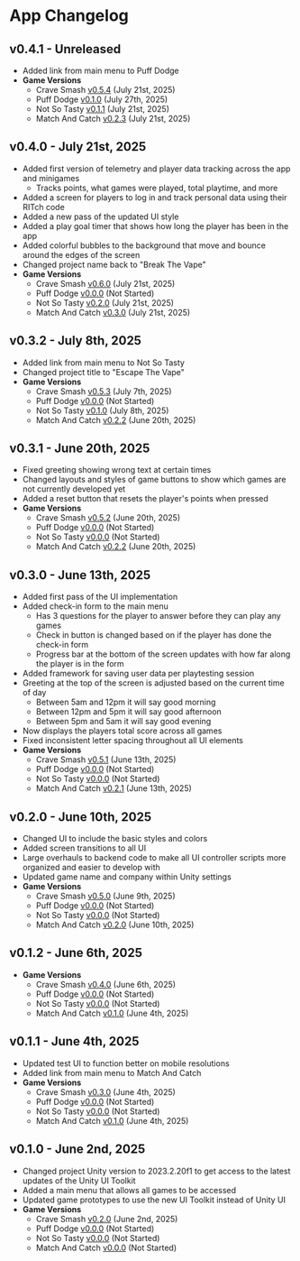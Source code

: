 # App Changelog

## v0.4.1 - Unreleased
* Added link from main menu to Puff Dodge
* **Game Versions**
  * Crave Smash [v0.5.4](https://github.com/qusr08/UofR-Games/blob/main/CRAVESMASH_CHANGELOG.md) (July 21st, 2025)
  * Puff Dodge [v0.1.0](https://github.com/qusr08/UofR-Games/blob/main/PUFFDODGE_CHANGELOG.md) (July 27th, 2025)
  * Not So Tasty [v0.1.1](https://github.com/qusr08/UofR-Games/blob/main/NOTSOTASTY_CHANGELOG.md) (July 21st, 2025)
  * Match And Catch [v0.2.3](https://github.com/qusr08/UofR-Games/blob/main/MATCHANDCATCH_CHANGELOG.md) (July 21st, 2025)

## v0.4.0 - July 21st, 2025
* Added first version of telemetry and player data tracking across the app and minigames
	* Tracks points, what games were played, total playtime, and more
* Added a screen for players to log in and track personal data using their RITch code
* Added a new pass of the updated UI style
* Added a play goal timer that shows how long the player has been in the app
* Added colorful bubbles to the background that move and bounce around the edges of the screen
* Changed project name back to "Break The Vape"
* **Game Versions**
  * Crave Smash [v0.6.0](https://github.com/qusr08/UofR-Games/blob/main/CRAVESMASH_CHANGELOG.md) (July 21st, 2025)
  * Puff Dodge [v0.0.0](https://github.com/qusr08/UofR-Games/blob/main/PUFFDODGE_CHANGELOG.md) (Not Started)
  * Not So Tasty [v0.2.0](https://github.com/qusr08/UofR-Games/blob/main/NOTSOTASTY_CHANGELOG.md) (July 21st, 2025)
  * Match And Catch [v0.3.0](https://github.com/qusr08/UofR-Games/blob/main/MATCHANDCATCH_CHANGELOG.md) (July 21st, 2025)

## v0.3.2 - July 8th, 2025
* Added link from main menu to Not So Tasty
* Changed project title to "Escape The Vape"
* **Game Versions**
  * Crave Smash [v0.5.3](https://github.com/qusr08/UofR-Games/blob/main/CRAVESMASH_CHANGELOG.md) (July 7th, 2025)
  * Puff Dodge [v0.0.0](https://github.com/qusr08/UofR-Games/blob/main/PUFFDODGE_CHANGELOG.md) (Not Started)
  * Not So Tasty [v0.1.0](https://github.com/qusr08/UofR-Games/blob/main/NOTSOTASTY_CHANGELOG.md) (July 8th, 2025)
  * Match And Catch [v0.2.2](https://github.com/qusr08/UofR-Games/blob/main/MATCHANDCATCH_CHANGELOG.md) (June 20th, 2025)

## v0.3.1 - June 20th, 2025
* Fixed greeting showing wrong text at certain times
* Changed layouts and styles of game buttons to show which games are not currently developed yet
* Added a reset button that resets the player's points when pressed
* **Game Versions**
  * Crave Smash [v0.5.2](https://github.com/qusr08/UofR-Games/blob/main/CRAVESMASH_CHANGELOG.md) (June 20th, 2025)
  * Puff Dodge [v0.0.0](https://github.com/qusr08/UofR-Games/blob/main/PUFFDODGE_CHANGELOG.md) (Not Started)
  * Not So Tasty [v0.0.0](https://github.com/qusr08/UofR-Games/blob/main/NOTSOTASTY_CHANGELOG.md) (Not Started)
  * Match And Catch [v0.2.2](https://github.com/qusr08/UofR-Games/blob/main/MATCHANDCATCH_CHANGELOG.md) (June 20th, 2025)

## v0.3.0 - June 13th, 2025
* Added first pass of the UI implementation
* Added check-in form to the main menu
	* Has 3 questions for the player to answer before they can play any games
	* Check in button is changed based on if the player has done the check-in form
	* Progress bar at the bottom of the screen updates with how far along the player is in the form
* Added framework for saving user data per playtesting session
* Greeting at the top of the screen is adjusted based on the current time of day
	* Between 5am and 12pm it will say good morning
	* Between 12pm and 5pm it will say good afternoon
	* Between 5pm and 5am it will say good evening
* Now displays the players total score across all games
* Fixed inconsistent letter spacing throughout all UI elements
* **Game Versions**
  * Crave Smash [v0.5.1](https://github.com/qusr08/UofR-Games/blob/main/CRAVESMASH_CHANGELOG.md) (June 13th, 2025)
  * Puff Dodge [v0.0.0](https://github.com/qusr08/UofR-Games/blob/main/PUFFDODGE_CHANGELOG.md) (Not Started)
  * Not So Tasty [v0.0.0](https://github.com/qusr08/UofR-Games/blob/main/NOTSOTASTY_CHANGELOG.md) (Not Started)
  * Match And Catch [v0.2.1](https://github.com/qusr08/UofR-Games/blob/main/MATCHANDCATCH_CHANGELOG.md) (June 13th, 2025)

## v0.2.0 - June 10th, 2025
* Changed UI to include the basic styles and colors
* Added screen transitions to all UI
* Large overhauls to backend code to make all UI controller scripts more organized and easier to develop with
* Updated game name and company within Unity settings
* **Game Versions**
  * Crave Smash [v0.5.0](https://github.com/qusr08/UofR-Games/blob/main/CRAVESMASH_CHANGELOG.md) (June 9th, 2025)
  * Puff Dodge [v0.0.0](https://github.com/qusr08/UofR-Games/blob/main/PUFFDODGE_CHANGELOG.md) (Not Started)
  * Not So Tasty [v0.0.0](https://github.com/qusr08/UofR-Games/blob/main/NOTSOTASTY_CHANGELOG.md) (Not Started)
  * Match And Catch [v0.2.0](https://github.com/qusr08/UofR-Games/blob/main/MATCHANDCATCH_CHANGELOG.md) (June 10th, 2025)

## v0.1.2 - June 6th, 2025
* **Game Versions**
  * Crave Smash [v0.4.0](https://github.com/qusr08/UofR-Games/blob/main/CRAVESMASH_CHANGELOG.md) (June 6th, 2025)
  * Puff Dodge [v0.0.0](https://github.com/qusr08/UofR-Games/blob/main/PUFFDODGE_CHANGELOG.md) (Not Started)
  * Not So Tasty [v0.0.0](https://github.com/qusr08/UofR-Games/blob/main/NOTSOTASTY_CHANGELOG.md) (Not Started)
  * Match And Catch [v0.1.0](https://github.com/qusr08/UofR-Games/blob/main/MATCHANDCATCH_CHANGELOG.md) (June 4th, 2025)

## v0.1.1 - June 4th, 2025
* Updated test UI to function better on mobile resolutions
* Added link from main menu to Match And Catch
* **Game Versions**
  * Crave Smash [v0.3.0](https://github.com/qusr08/UofR-Games/blob/main/CRAVESMASH_CHANGELOG.md) (June 4th, 2025)
  * Puff Dodge [v0.0.0](https://github.com/qusr08/UofR-Games/blob/main/PUFFDODGE_CHANGELOG.md) (Not Started)
  * Not So Tasty [v0.0.0](https://github.com/qusr08/UofR-Games/blob/main/NOTSOTASTY_CHANGELOG.md) (Not Started)
  * Match And Catch [v0.1.0](https://github.com/qusr08/UofR-Games/blob/main/MATCHANDCATCH_CHANGELOG.md) (June 4th, 2025)

## v0.1.0 - June 2nd, 2025
* Changed project Unity version to 2023.2.20f1 to get access to the latest updates of the Unity UI Toolkit
* Added a main menu that allows all games to be accessed
* Updated game prototypes to use the new UI Toolkit instead of Unity UI
* **Game Versions**
  * Crave Smash [v0.2.0](https://github.com/qusr08/UofR-Games/blob/main/CRAVESMASH_CHANGELOG.md) (June 2nd, 2025)
  * Puff Dodge [v0.0.0](https://github.com/qusr08/UofR-Games/blob/main/PUFFDODGE_CHANGELOG.md) (Not Started)
  * Not So Tasty [v0.0.0](https://github.com/qusr08/UofR-Games/blob/main/NOTSOTASTY_CHANGELOG.md) (Not Started)
  * Match And Catch [v0.0.0](https://github.com/qusr08/UofR-Games/blob/main/MATCHANDCATCH_CHANGELOG.md) (Not Started)

